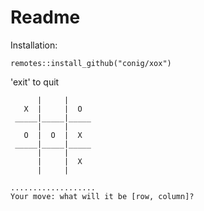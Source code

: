 # Readme

Installation:

```
remotes::install_github("conig/xox")
```

'exit' to quit



          |     |
       X  |     |  O
     _____|_____|_____
          |     |
       O  |  O  |  X
     _____|_____|_____
          |     |
          |     |  X
          |     |

    ...................
    Your move: what will it be [row, column]?
